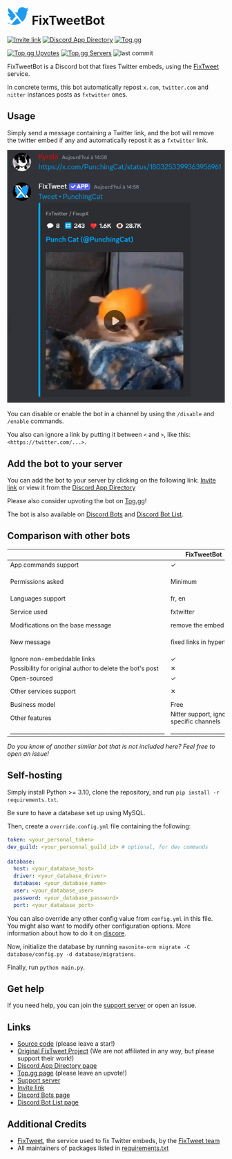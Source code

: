 <span>
    <h1>
        <img src="assets\logo_alpha.png" width="50"/>
        FixTweetBot
    </h1>
</span>

[![Invite link](https://img.shields.io/badge/Invite_link-blue)](https://discord.com/oauth2/authorize?client_id=1164651057243238400)
[![Discord App Directory](https://img.shields.io/badge/Discord_App_Directory-grey)](https://discord.com/application-directory/1164651057243238400)
[![Tog.gg](https://img.shields.io/badge/Tog.gg-fc3164)](https://top.gg/bot/1164651057243238400)

[![Top.gg Upvotes](https://top.gg/api/widget/upvotes/1164651057243238400.svg)](https://top.gg/bot/1164651057243238400)
[![Top.gg Servers](https://top.gg/api/widget/servers/1164651057243238400.svg)](https://top.gg/bot/1164651057243238400)
![last commit](https://img.shields.io/github/last-commit/Kyrela/FixTweetBot)

FixTweetBot is a Discord bot that fixes Twitter embeds, using the
[FixTweet](https://github.com/FixTweet/FixTweet) service.

In concrete terms, this bot automatically repost `x.com`, `twitter.com` and `nitter` instances posts as `fxtwitter` ones.

## Usage

Simply send a message containing a Twitter link, and the bot will remove the twitter embed if any and automatically
repost it as a `fxtwitter` link.

![usage screenshot](assets/screenshot.png)

You can disable or enable the bot in a channel by using the `/disable` and `/enable` commands.

You also can ignore a link by putting it between `<` and `>`, like this: `<https://twitter.com/...>`.

## Add the bot to your server

You can add the bot to your server by clicking on the following
link: [Invite link](https://discord.com/oauth2/authorize?client_id=1164651057243238400)
or view it from the [Discord App Directory](https://discord.com/application-directory/1164651057243238400)

Please also consider upvoting the bot on [Tog.gg](https://top.gg/bot/1164651057243238400)!

The bot is also available on
[Discord Bots](https://discord.bots.gg/bots/1164651057243238400) and
[Discord Bot List](https://discord.ly/fixtweet).

## Comparison with other bots

|                                                          | FixTweetBot                              | [LinkFix](https://github.com/podaboutlist/linkfix-for-discord) | [Dystopia](https://top.gg/bot/1038138572613619793)                    | [EmbedEz](https://embedez.com)                                                                                                        | [Nano Embedding](https://discord.com/application-directory/978552836105326592)              | [Keto](https://github.com/stekc/Keto-Bot)                                         | [ComebackTwitterEmbed](https://top.gg/fr/bot/1161267455335862282)                                                                                | [TweetFixer](https://top.gg/fr/bot/1177042905622396928) | [VxT](https://top.gg/fr/bot/1015497909925580830)                                                                             |
|----------------------------------------------------------|------------------------------------------|----------------------------------------------------------------|-----------------------------------------------------------------------|---------------------------------------------------------------------------------------------------------------------------------------|---------------------------------------------------------------------------------------------|-----------------------------------------------------------------------------------|--------------------------------------------------------------------------------------------------------------------------------------------------|---------------------------------------------------------|------------------------------------------------------------------------------------------------------------------------------|
| App commands support                                     | ✓                                        | /                                                              | ✓                                                                     | ✓                                                                                                                                     | ✓                                                                                           | ✓                                                                                 | ✓                                                                                                                                                | ✓                                                       | ✓                                                                                                                            |
| Permissions asked                                        | Minimum                                  | Unused ones                                                    | Unused ones                                                           | Privacy violating (ability to read message history, force you to join servers, use other bots commands, read your email address, etc) | Minimum one except for "use other bots' commands" and "modify server's emojis and stickers" | Privacy violating and abusive write permissions (manage threads, emojis, members) | Not enough                                                                                                                                       | Not enough                                              | Extremely abusive, both for privacy and for writing permissions (read history, ping everyone, manage entities, join VC, etc) |
| Languages support                                        | fr, en                                   | /                                                              | en                                                                    | en                                                                                                                                    | en                                                                                          | en                                                                                | en, jp                                                                                                                                           | en                                                      | en                                                                                                                           |
| Service used                                             | fxtwitter                                | fxtwitter                                                      | vxtwitter                                                             | Home-made (embedez.com)                                                                                                               | home-made. False positive on already-fixed links.                                           | vxtwitter                                                                         | home-made, reply to bots                                                                                                                         | fxtwitter                                               | fxtwitter or any proxy services you want                                                                                     |
| Modifications on the base message                        | remove the embed                         | ✕                                                              | delete the message                                                    | ✕                                                                                                                                     | remove the embed                                                                            | remove the embed                                                                  | nothing OR deleted message if only a link is provided in it                                                                                      | remove embed                                            | delete message OR nothing                                                                                                    |
| New message                                              | fixed links in hypertext                 | replying (without mention), fixed links                        | indicate the author, repost the full message content with fixed links | fixed link                                                                                                                            | reply with an embed, with a second embed containing the video if any.                       | For each  link, reply with the fixed link.                                        | For each link, send OR reply with an embed with separated video and for each quoted tweet reply with same, photos in the embed OR as attachments | author's mention + message content with fixed links     | repost message content with fixed links OR re-create the message using webhooks with fixed links                             |
| Ignore non-embeddable links                              | ✓                                        | ✕                                                              | ✕                                                                     | ✕                                                                                                                                     | only <>                                                                                     | ✕                                                                                 | Only spoilers and <>                                                                                                                             | ✕                                                       | ✕                                                                                                                            |
| Possibility for original author to delete the bot's post | ✕                                        | ✕                                                              | ✕                                                                     | ✕                                                                                                                                     | ✓                                                                                           | ✕                                                                                 | ✓                                                                                                                                                | ✕                                                       | ✓ (for everyone, vote-based)                                                                                                 |
| Open-sourced                                             | ✓                                        | ✓                                                              | ✕                                                                     | ✕                                                                                                                                     | ✕                                                                                           | ✓                                                                                 | ✕                                                                                                                                                | ✕                                                       | ✕                                                                                                                            |
| Other services support                                   | ✕                                        | Youtube Shorts, TikTok, Instagram, Reddit, Pixiv               | TikTok, Reddit, Instagram                                             | Tiktok, Instagram, Reddit                                                                                                             | Bluesky, Instagram, TikTok, Pixiv, DeviantArt, Fur Affinity, e621, Newgrounds               | TikTok, Instagram, Reddit                                                         | ✕                                                                                                                                                | ✕                                                       | Instagram, Tiktok, any website you want using proxies                                                                        |
| Business model                                           | Free                                     | Free                                                           | Free                                                                  | Freemium                                                                                                                              | Free, donations accepted                                                                    | Free                                                                              | Free                                                                                                                                             | Free                                                    | Free                                                                                                                         |
| Other features                                           | Nitter support, ignore specific channels | ✕                                                              | ✕                                                                     | website interface, download system                                                                                                    | download system                                                                             | ✕                                                                                 | ignore posts with specific words, from specific user, role or channel, tweets translation                                                        | ✕                                                       | ignore posts from specific user, role or channel, tweets translation                                                         |
| ________________________________________________________ | ________________________                 | ____________________________                                   | ______________________________                                        | ____________________________________________________                                                                                  | ______________________________________________                                              | _______________________________________                                           | ________________________________________________________________                                                                                 | ______________________                                  | ________________________________________________                                                                             |

_Do you know of another similar bot that is not included here? Feel free to open an issue!_

## Self-hosting

Simply install Python >= 3.10, clone the repository, and run `pip install -r requirements.txt`.

Be sure to have a database set up using MySQL.

Then, create a `override.config.yml` file containing the following:

```yaml
token: <your_personal_token>
dev_guild: <your_personnal_guild_id> # optional, for dev commands

database:
  host: <your_database_host>
  driver: <your_database_driver>
  database: <your_database_name>
  user: <your_database_user>
  password: <your_database_password>
  port: <your_database_port>
```

You can also override any other config value from `config.yml` in this file.
You might also want to modify other configuration options. More information about how to do it
on [discore](https://github.com/Kyrela/discore).

Now, initialize the database by running `masonite-orm migrate -C database/config.py -d database/migrations`.

Finally, run `python main.py`.

## Get help

If you need help, you can join the [support server](https://discord.gg/3ej9JrkF3U) or open an issue.

## Links

- [Source code](https://github.com/Kyrela/FixTweetBot) (please leave a star!)
- [Original FixTweet Project](https://github.com/FixTweet/FixTweet) (We are not affiliated in any way, but please
  support their work!)
- [Discord App Directory page](https://discord.com/application-directory/1164651057243238400)
- [Top.gg page](https://top.gg/bot/1164651057243238400) (please leave an upvote!)
- [Support server](https://discord.gg/3ej9JrkF3U)
- [Invite link](https://discord.com/oauth2/authorize?client_id=1164651057243238400)
- [Discord Bots page](https://discord.bots.gg/bots/1164651057243238400)
- [Discord Bot List page](https://discord.ly/fixtweet)

## Additional Credits

- [FixTweet](https://github.com/FixTweet/FixTweet/), the service used to fix Twitter embeds, by the
  [FixTweet team](https://github.com/FixTweet)
- All maintainers of packages listed in [requirements.txt](requirements.txt)
